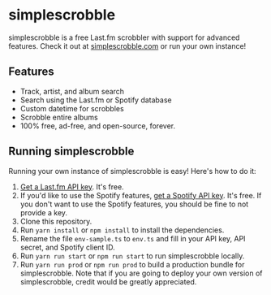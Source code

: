 # simplescrobble

simplescrobble is a free Last.fm scrobbler with support for advanced features. Check it out at [simplescrobble.com](http://simplescrobble.com) or run your own instance!

## Features

* Track, artist, and album search
* Search using the Last.fm or Spotify database
* Custom datetime for scrobbles
* Scrobble entire albums
* 100% free, ad-free, and open-source, forever.

## Running simplescrobble

Running your own instance of simplescrobble is easy! Here's how to do it:

1. [Get a Last.fm API key](https://www.last.fm/api/account/create). It's free.
2. If you'd like to use the Spotify features, [get a Spotify API key](). It's free. If you don't want to use the Spotify features, you should be fine to not provide a key.
3. Clone this repository.
4. Run `yarn install` or `npm install` to install the dependencies.
5. Rename the file `env-sample.ts` to `env.ts` and fill in your API key, API secret, and Spotify client ID.
6. Run `yarn run start` or `npm run start` to run simplescrobble locally.
7. Run `yarn run prod` or `npm run prod` to build a production bundle for simplescrobble. Note that if you are going to deploy your own version of simplescrobble, credit would be greatly appreciated.
